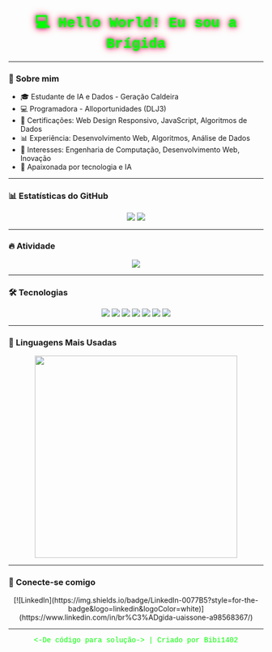 <h1 align="center" style="color:#00FF00; font-family:'Courier New', monospace; text-shadow: 0 0 5px #00FF00, 0 0 10px #FF00FF, 0 0 15px #FF0000;">
💻 Hello World! Eu sou a Brígida
</h1>

---

### 🌟 Sobre mim
- 🎓 Estudante de IA e Dados - Geração Caldeira  
- 💻 Programadora - Alloportunidades (DLJ3)  
- 📜 Certificações: Web Design Responsivo, JavaScript, Algoritmos de Dados  
- 📊 Experiência: Desenvolvimento Web, Algoritmos, Análise de Dados  
- 🚀 Interesses: Engenharia de Computação, Desenvolvimento Web, Inovação  
- 🤖 Apaixonada por tecnologia e IA  

---

### 📊 Estatísticas do GitHub
<p align="center">
  <img src="https://github-readme-stats.vercel.app/api?username=Bibi1402&show_icons=true&theme=radical" />
  <img src="https://github-readme-stats.vercel.app/api/top-langs/?username=Bibi1402&layout=compact&theme=radical" />
</p>

---

### 🔥 Atividade
<p align="center">
  <img src="https://github-readme-activity-graph.vercel.app/graph?username=Bibi1402&theme=react-dark" />
</p>

---

### 🛠️ Tecnologias
<p align="center">
  <img src="https://img.shields.io/badge/Python-3776AB?style=for-the-badge&logo=python&logoColor=white" />
  <img src="https://img.shields.io/badge/JavaScript-FFD700?style=for-the-badge&logo=javascript&logoColor=black" />
  <img src="https://img.shields.io/badge/HTML5-E34F26?style=for-the-badge&logo=html5&logoColor=white" />
  <img src="https://img.shields.io/badge/CSS3-1572B6?style=for-the-badge&logo=css3&logoColor=white" />
  <img src="https://img.shields.io/badge/C++-00599C?style=for-the-badge&logo=c%2B%2B&logoColor=white" />
  <img src="https://img.shields.io/badge/Data-Science-4CAF50?style=for-the-badge&logo=databricks&logoColor=white" />
  <img src="https://img.shields.io/badge/AI-FF1493?style=for-the-badge&logo=openai&logoColor=white" />
</p>

---

### 🍕 Linguagens Mais Usadas
<p align="center">
  <img src="https://quickchart.io/chart?c={
    type:'doughnut',
    data:{
      labels:['Python','JavaScript','HTML','C++'],
      datasets:[{
        data:[20,30,40,10],
        backgroundColor:['#3776AB','#F7DF1E','#E34F26','#00599C'],
        borderColor:'#0f0f1f',
        borderWidth:3
      }]
    },
    options:{
      plugins:{
        legend:{position:'bottom',labels:{color:'#00FF00',font:{size:16}}},
        title:{display:true,text:'Minhas Linguagens Mais Usadas',color:'#00FF00',font:{size:20}}
      }
    }
  }" width="400"/>
</p>

---

### 💬 Conecte-se comigo
<p align="center">
  [![LinkedIn](https://img.shields.io/badge/LinkedIn-0077B5?style=for-the-badge&logo=linkedin&logoColor=white)](https://www.linkedin.com/in/br%C3%ADgida-uaissone-a98568367/)
</p>

---

<p align="center" style="color:#00FF00; font-family:'Courier New', monospace;">
&lt;-De código para solução-&gt; | Criado por Bibi1402
</p>
